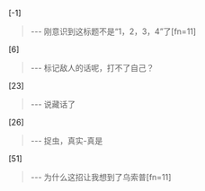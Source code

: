 
[-1] 
>--- 刚意识到这标题不是“1，2，3，4”了[fn=11]<br>

[6] 
>--- 标记敌人的话呢，打不了自己？<br>

[23] 
>--- 说藏话了<br>

[26] 
>--- 捉虫，真实-真是<br>

[51] 
>--- 为什么这招让我想到了乌索普[fn=11]<br>
